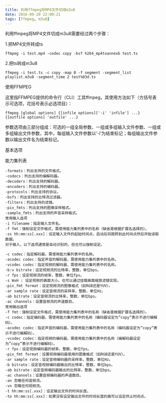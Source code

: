 ```yaml
---
title: 利用ffmpeg将MP4文件切成m3u8
date: 2016-09-20 22:00:21
tags: [ffmpeg, m3u8]
---
```


利用ffmpeg将MP4文件切成m3u8需要经过两个步骤：

<!-- more -->

1.把MP4文件转成ts

```
ffmpeg -i test.mp4 -codec copy -bsf h264_mp4toannexb test.ts
```

2.把ts转成m3u8

```
ffmpeg -i test.ts -c copy -map 0 -f segment -segment_list playlist.m3u8 -segment_time 2 test%03d.ts
```

使用FFMPEG

这里指FFMPEG提供的命令行（CLI）工具ffmpeg，其使用方法如下（方括号表示可选项，花括号表示必选项目）：

```
ffmpeg [global options] {[infile options]['-i' 'infile'] ...} {[outfile options] 'outfile' ...}
```
参数选项由三部分组成：可选的一组全局参数、一组或多组输入文件参数、一组或多组输出文件参数，其中，每组输入文件参数以‘-i’为结束标记；每组输出文件参数以输出文件名为结束标记。

基本选项
 
能力集列表

```
-formats：列出支持的文件格式。
-codecs：列出支持的编解码器。
-decoders：列出支持的解码器。
-encoders：列出支持的编码器。
-protocols：列出支持的协议。
-bsfs：列出支持的比特流过滤器。
-filters：列出支持的滤镜。
-pix_fmts：列出支持的图像采样格式。
-sample_fmts：列出支持的声音采样格式。
常用输入选项
-i filename：指定输入文件名。
-f fmt：强制设定文件格式，需使用能力集列表中的名称（缺省是根据扩展名选择的）。
-ss hh:mm:ss[.xxx]：设定输入文件的起始时间点，启动后将跳转到此时间点然后开始读取数据。
对于输入，以下选项通常是自动识别的，但也可以强制设定。

-c codec：指定解码器，需使用能力集列表中的名称。
-acodec codec：指定声音的解码器，需使用能力集列表中的名称。
-vcodec codec：指定视频的解码器，需使用能力集列表中的名称。
-b:v bitrate：设定视频流的比特率，整数，单位bps。
-r fps：设定视频流的帧率，整数，单位fps。
-s WxH : 设定视频的画面大小。也可以通过挂载画面缩放滤镜实现。
-pix_fmt format：设定视频流的图像格式（如RGB还是YUV）。
-ar sample rate：设定音频流的采样率，整数，单位Hz。
-ab bitrate：设定音频流的比特率，整数，单位bps。
-ac channels：设置音频流的声道数目。
常用输出选项
-f fmt：强制设定文件格式，需使用能力集列表中的名称（缺省是根据扩展名选择的）。
-c codec：指定编码器，需使用能力集列表中的名称（编码器设定为”copy“表示不进行编解码）。
-acodec codec：指定声音的编码器，需使用能力集列表中的名称（编码器设定为”copy“表示不进行编解码）。
-vcodec codec：指定视频的编码器，需使用能力集列表中的名称（编解码器设定为”copy“表示不进行编解码）。
-r fps：设定视频编码器的帧率，整数，单位fps。
-pix_fmt format：设置视频编码器使用的图像格式（如RGB还是YUV）。
-ar sample rate：设定音频编码器的采样率，整数，单位Hz。
-b bitrate：设定音视频编码器输出的比特率，整数，单位bps。
-ab bitrate：设定音频编码器输出的比特率，整数，单位bps。
-ac channels：设置音频编码器的声道数目。
-an 忽略任何音频流。
-vn 忽略任何视频流。
-t hh:mm:ss[.xxx]：设定输出文件的时间长度。
-to hh:mm:ss[.xxx]：如果没有设定输出文件的时间长度的画可以设定终止时间点。

```